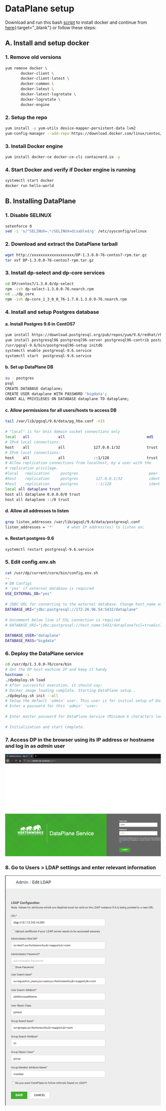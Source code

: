 # DataPlane setup

Download and run this bash [script](https://gitlab.com/-/snippets/2109023) to install docker and continue from [here](https://gitlab.com/saurabhlambe/DataPlane-stuff/-/blob/master/How%20to%20install%20DataPlane.md#b-installing-dataplane){:target="_blank"} or follow these steps:

## A. Install and setup docker
### 1. Remove old versions
```bash
yum remove docker \
       docker-client \
       docker-client-latest \
       docker-common \
       docker-latest \
       docker-latest-logrotate \
       docker-logrotate \
       docker-engine
```
### 2. Setup the repo
```bash
yum install -y yum-utils device-mapper-persistent-data lvm2
yum-config-manager --add-repo https://download.docker.com/linux/centos/docker-ce.repo
```
### 3. Install Docker engine
```bash
yum install docker-ce docker-ce-cli containerd.io -y
```
### 4. Start Docker and verify if Docker engine is running
```bash
systemctl start docker
docker run hello-world
```

## B. Installing DataPlane

### 1. Disable SELINUX
```bash
setenforce 0
sed -i 's/^SELINUX=.*/SELINUX=disabled/g' /etc/sysconfig/selinux
```

### 2. Download and extract the DataPlane tarball
```bash
wget http://xxxxxxxxxxxxxxxxxxx/DP-1.3.0.0-76-centos7-rpm.tar.gz
tar xvf DP-1.3.0.0-76-centos7-rpm.tar.gz
```

### 3. Install dp-select and dp-core services
```bash
cd DP/centos7/1.3.0.0/dp-select
rpm -ivh dp-select-1.3.0.0-76.noarch.rpm
cd ../dp_core
rpm -ivh dp-core_1_3_0_0_76-1.7.0.1.3.0.0-76.noarch.rpm
```
### 4. Install and setup Postgres database
#### a. Install Postgres 9.6 in CentOS7
```bash
yum install https://download.postgresql.org/pub/repos/yum/9.6/redhat/rhel-7-x86_64/pgdg-redhat-repo-latest.noarch.rpm -y
yum install postgresql96 postgresql96-server postgresql96-contrib postgresql96-libs -y
/usr/pgsql-9.6/bin/postgresql96-setup initdb
systemctl enable postgresql-9.6.service
systemctl start  postgresql-9.6.service
```
#### b. Set up DataPlane DB
```bash
su - postgres
psql
CREATE DATABASE dataplane;
CREATE USER dataplane WITH PASSWORD 'bigdata';
GRANT ALL PRIVILEGES ON DATABASE dataplane TO dataplane;
```
#### c. Allow permissions for all users/hosts to access DB
```bash
tail /var/lib/pgsql/9.6/data/pg_hba.conf -n15

# "local" is for Unix domain socket connections only
local   all             all                                     md5
# IPv4 local connections:
host    all             all             127.0.0.1/32            trust
# IPv6 local connections:
host    all             all             ::1/128                 trust
# Allow replication connections from localhost, by a user with the
# replication privilege.
#local   replication     postgres                                peer
#host    replication     postgres        127.0.0.1/32            ident
#host    replication     postgres        ::1/128                 ident
local all dataplane trust
host all dataplane 0.0.0.0/0 trust
host all dataplane ::/0 trust
```
#### d. Allow all addresses to listen
```bash
grep listen_addresses /var/lib/pgsql/9.6/data/postgresql.conf
listen_addresses = '*'		# what IP address(es) to listen on;
```
#### e. Restart postgres-9.6
```bash
systemctl restart postgresql-9.6.service
```

### 5. Edit config.env.sh
```bash
cat /usr/dp/current/core/bin/config.env.sh
--
# DB Configs
# 'yes' if external database is required
USE_EXTERNAL_DB="yes"

# JDBC URL for connecting to the external database. Change host_name and port and database name as required. Uncomment when 'USE_EXTERNAL_DB' is set to 'yes'.
DATABASE_URI="jdbc:postgresql://172.26.96.54:5432/dataplane"

# Uncomment below line if SSL connection is required
# DATABASE_URI="jdbc:postgresql://host_name:5432/dataplane?ssl=true&sslfactory=org.postgresql.ssl.NonValidatingFactory"

DATABASE_USER="dataplane"
DATABASE_PASS="bigdata"
```

### 6. Deploy the DataPlane service
```bash
cd /usr/dp/1.3.0.0-76/core/bin
# Get the DP host machine IP and keep it handy
hostname -i
./dpdeploy.sh load
# After successful execution, it should say:
# Docker image loading complete. Starting DataPlane setup..
./dpdeploy.sh init --all
# Setup the default 'admin' user. This user is for initial setup of DataPlane, including configuration of LDAP and adding additional DPS Admins.
# Enter a password for this 'admin' 'user:

# Enter master password for DataPlane Service (Minimum 6 characters long):

# Initialization and start complete.
```

### 7. Access DP in the browser using its IP address or hostname and log in as *admin* user
![DataPlane login](Screenshot_2021-01-12_at_16.13.15.png)

### 8. Go to Users > LDAP settings and enter relevant information
![DataPlane LDAP info](Screenshot_2021-01-12_at_16.15.13.png)
